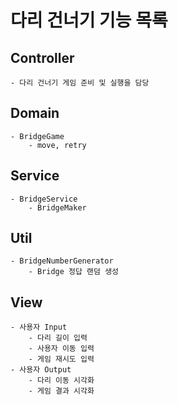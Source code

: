 # 다리 건너기 기능 목록

## Controller

    - 다리 건너기 게임 준비 및 실행을 담당

## Domain

    - BridgeGame
        - move, retry

## Service

    - BridgeService
        - BridgeMaker

## Util

    - BridgeNumberGenerator
        - Bridge 정답 랜덤 생성

## View

    - 사용자 Input
        - 다리 길이 입력
        - 사용자 이동 입력
        - 게임 재시도 입력
    - 사용자 Output
        - 다리 이동 시각화
        - 게임 결과 시각화